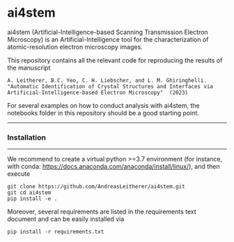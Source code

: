 # ai4stem
ai4stem (Artificial-Intelligence-based Scanning Transmission Electron Microscopy) is an Artificial-Intelligence tool for the characterization of atomic-resolution electron microscopy images. 

This repository contains all the relevant code for reproducing the results of the manuscript

    A. Leitherer, B.C. Yeo, C. H. Liebscher, and L. M. Ghiringhelli.     
    "Automatic Identification of Crystal Structures and Interfaces via Artificial-Intelligence-based Electron Microscopy"  (2023)

For several examples on how to conduct analysis with ai4stem, the notebooks folder in this repository should be a good starting point.

------------------
### Installation
------------------

We recommend to create a virtual python >=3.7 environment 
(for instance, with conda: https://docs.anaconda.com/anaconda/install/linux/), and then execute

    git clone https://github.com/AndreasLeitherer/ai4stem.git
    git cd ai4stem
    pip install -e .
Moreover, several requirements are listed in the requirements text document and can be easily installed via

    pip install -r requirements.txt
